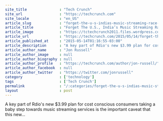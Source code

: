 ```yaml
---
site_title               : "Tech Crunch"
site_url                 : "https://techcrunch.com"
site_locale              : "en_US"
article_slug             : "forget-the-u-s-indias-music-streaming-race-is-the-big-growth-story"
article_title            : "Forget The U.S., India’s Music Streaming Race Is The Big Growth Story"
article_image            : "https://tctechcrunch2011.files.wordpress.com/2015/02/india-flag.jpg?w=764&h=400&crop=1"
article_url              : "https://techcrunch.com/2015/05/14/forget-the-u-s-indias-music-streaming-race-is-the-big-growth-story/"
article_published_at     : "2015-05-14T01:16:55-03:00"
article_description      : "A key part of Rdio's new $3.99 plan for cost conscious consumers taking a baby step towards music streaming services is the important caveat that this new..."
article_author_name      : "Jon Russell"
article_author_image     : null
article_author_biography : null
article_author_profile   : "https://techcrunch.com/author/jon-russell/"
article_author_facebook  : null
article_author_twitter   : "https://twitter.com/jonrussell"
category                 : ['technology']
tags                     : ['Tech Crunch']
permalink                : "/:categories/forget-the-u-s-indias-music-streaming-race-is-the-big-growth-story/"
layout                   : post
---
```


A key part of Rdio's new $3.99 plan for cost conscious consumers taking a baby step towards music streaming services is the important caveat that this new...
